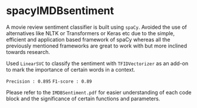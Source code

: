 # spacyIMDBsentiment
A movie review sentiment classifier is built using `spaCy`. Avoided the use of alternatives like NLTK or Transformers or Keras etc due to the simple, efficient and application based framework of spaCy whereas all the previously mentioned frameworks are great to work with but more inclined towards research.

Used `LinearSVC` to classify the sentiment with `TFIDVectorizer` as an add-on to mark the importance of certain words in a context.

`Precision : 0.895`
`F1-score : 0.89`

Please refer to the `IMDBSentiment.pdf` for easier understanding of each code block and the significance of certain functions and parameters.
